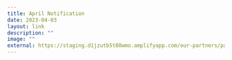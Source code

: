 ```yaml
---
title: April Notification
date: 2023-04-03
layout: link
description: ""
image: ""
external: https://staging.d1jzutb5t80wmo.amplifyapp.com/our-partners/parents-information-n-resources/monthly-notifications/
---
```

